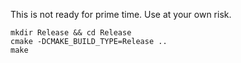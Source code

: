 This is not ready for prime time. Use at your own risk.

    mkdir Release && cd Release
    cmake -DCMAKE_BUILD_TYPE=Release ..
    make
